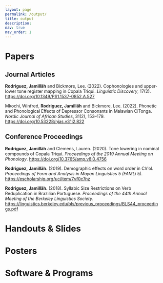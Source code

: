 ```yaml
---
layout: page
permalink: /output/
title: output
description:
nav: true
nav_order: 1
---
```


# Papers
## Journal Articles

<b>Rodriguez, Jamilläh</b> and Bickmore, Lee. (2022). Cophonologies and upper-lower tone register mapping in Copala Triqui. <i>Linguistic Discovery</i>, 17(2). <a href="https://doi.org/10.1349/PS1.1537-0852.A.527">https://doi.org/10.1349/PS1.1537-0852.A.527</a><br>

Mkochi, Winfred, <b>Rodriguez, Jamilläh</b> and Bickmore, Lee. (2022). Phonetic and Phonological Effects of Depressor Consonants in Malawian CiTonga. <i>Nordic Journal of African Studies</i>, 31(2), 153–179. <a href="https://doi.org/10.53228/njas.v31i2.822">https://doi.org/10.53228/njas.v31i2.822</a><br>

## Conference Proceedings

<b>Rodriguez, Jamilläh</b> and Clemens, Lauren. (2020). Tone lowering in nominal compounds of Copala Triqui. <i>Proceedings of the 2019 Annual Meeting on Phonology</i>. <a href="https://doi.org/10.3765/amp.v8i0.4756">https://doi.org/10.3765/amp.v8i0.4756</a><br>

<b>Rodriguez, Jamilläh</b>. (2019). Demographic effects on word order in Ch'ol. <i>Proceedings of Form and Analysis in Mayan Linguistics 5 (FAMLi 5)</i>. <a href="https://escholarship.org/uc/item/7vf0c7nz">https://escholarship.org/uc/item/7vf0c7nz</a><br>

<b>Rodriguez, Jamilläh</b>. (2018). Syllabic Size Restrictions on Verb Reduplication in Brazilian Portuguese. <i>Proceedings of the 44th Annual Meeting of the Berkeley Linguistics Society</i>. <a href="https://linguistics.berkeley.edu/bls/previous_proceedings/BLS44_proceedings.pdf">https://linguistics.berkeley.edu/bls/previous_proceedings/BLS44_proceedings.pdf</a><br>

# Handouts & Slides

# Posters

# Software & Programs

